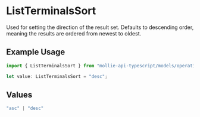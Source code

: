 # ListTerminalsSort

Used for setting the direction of the result set. Defaults to descending order, meaning the results are ordered from
newest to oldest.

## Example Usage

```typescript
import { ListTerminalsSort } from "mollie-api-typescript/models/operations";

let value: ListTerminalsSort = "desc";
```

## Values

```typescript
"asc" | "desc"
```